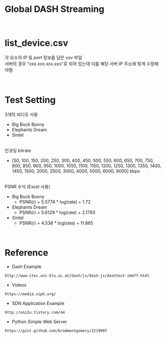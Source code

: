 # Global DASH Streaming  

<br>

# list_device.csv   
각 요소의 IP 및 port 정보를 담은 csv 파일    
서버의 경우 "xxx.xxx.xxx.xxx"로 되어 있는데 이를 해당 서버 IP 주소에 맞게 수정해야함   

<br>

# Test Setting  
3개의 비디오 사용  

 - Big Buck Bunny
 - Elephants Dream
 - Sintel
<br>
인코딩 bitrate

- [50, 100, 150, 200, 250, 300, 400, 450, 500, 550, 600, 650, 700, 750, 800, 850, 900, 950, 1000, 1050, 1100, 1150, 1200, 1250, 1300, 1350, 1400, 1450, 1500, 2000, 2500, 3000, 4000, 5000, 6000, 8000] kbps
<br>
PSNR 수식 (Excel 사용)

 - Big Buck Bunny
    - PSNR(r) = 5.5774 * log(rate) + 1.72
 - Elephants Dream
    - PSNR(r) = 5.6129 * log(rate) + 2.1793
 - Sintel
    - PSNR(r) = 4.538 * log(rate) + 11.865
   
<br>

# Reference   
- Dash Example
```
http://www-itec.uni-klu.ac.at/dash/js/dash-js/dashtest-ibmff.html  
```
- Videos
```
https://media.xiph.org/
```
- SDN Application Example
```
http://uni2u.tistory.com/44 
```
- Python Simple Web Server
```
https://gist.github.com/bradmontgomery/2219997
```
